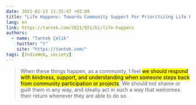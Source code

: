 ```yaml
---
date: 2021-02-23 11:35:47 +02:00
title: "Life Happens: Towards Community Support For Prioritizing Life Events And Mutual Care, Starting With The #IndieWeb"
lang: en
link: https://tantek.com/2021/051/b1/life-happens
authors:
  - name: "Tantek Çelik"
    twitter: "t"
    site: "https://tantek.com/"
tags: [IndieWeb, society]
---
```


> When these things happen, as a community, I feel <mark>we should respond with kindness, support, and understanding when someone steps back from community participation or projects</mark>. We should not shame or guilt them in any way, and ideally act in such a way that welcomes their return whenever they are able to do so. 